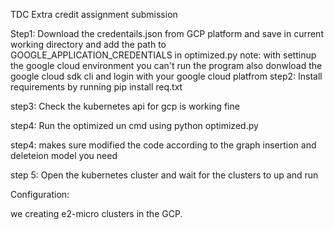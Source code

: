 TDC Extra credit  assignment submission

Step1: 
Download the credentails.json from GCP platform and save in current working directory and add the path to GOOGLE_APPLICATION_CREDENTIALS in optimized.py 
note: with settinup the google cloud environment you can't run the program
also donwload the google cloud sdk cli and login with your google cloud platfrom 
step2: 
Install requirements by running pip install req.txt 

step3: 
Check the kubernetes api for gcp is working fine

step4: 
Run the optimized un cmd using  python optimized.py

step4:
makes sure modified the code according to the graph insertion and deleteion model you need

step 5:
Open the kubernetes cluster and wait for the clusters to up and run 

Configuration:

we creating e2-micro clusters in the GCP. 


